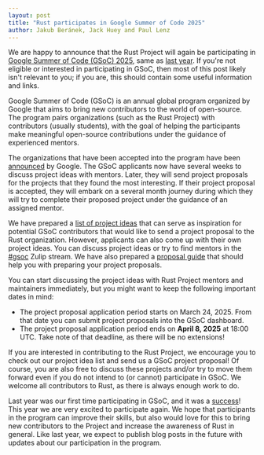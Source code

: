 ```yaml
---
layout: post
title: "Rust participates in Google Summer of Code 2025"
author: Jakub Beránek, Jack Huey and Paul Lenz
---
```


We are happy to announce that the Rust Project will again be participating in [Google Summer of Code (GSoC) 2025][gsoc], same as [last year][gsoc announcement 2024]. If you're not eligible or interested in participating in GSoC, then most of this post likely isn't relevant to you; if you are, this should contain some useful information and links.

Google Summer of Code (GSoC) is an annual global program organized by Google that aims to bring new contributors to the world of open-source. The program pairs organizations (such as the Rust Project) with contributors (usually students), with the goal of helping the participants make meaningful open-source contributions under the guidance of experienced mentors.

The organizations that have been accepted into the program have been [announced][gsoc orgs] by Google. The GSoC applicants now have several weeks to discuss project ideas with mentors. Later, they will send project proposals for the projects that they found the most interesting. If their project proposal is accepted, they will embark on a several month journey during which they will try to complete their proposed project under the guidance of an assigned mentor.

We have prepared a [list of project ideas][gsoc repo] that can serve as inspiration for potential GSoC contributors that would like to send a project proposal to the Rust organization. However, applicants can also come up with their own project ideas. You can discuss project ideas or try to find mentors in the [#gsoc][gsoc stream] Zulip stream. We have also prepared a [proposal guide][proposal guide] that should help you with preparing your project proposals.

You can start discussing the project ideas with Rust Project mentors and maintainers immediately, but you might want to keep the following important dates in mind:
- The project proposal application period starts on March 24, 2025. From that date you can submit project proposals into the GSoC dashboard.
- The project proposal application period ends on **April 8, 2025** at 18:00 UTC. Take note of that deadline, as there will be no extensions!

If you are interested in contributing to the Rust Project, we encourage you to check out our project idea list and send us a GSoC project proposal! Of course, you are also free to discuss these projects and/or try to move them forward even if you do not intend to (or cannot) participate in GSoC. We welcome all contributors to Rust, as there is always enough work to do.

Last year was our first time participating in GSoC, and it was a [success][gsoc results]! This year we are very excited to participate again. We hope that participants in the program can improve their skills, but also would love for this to bring new contributors to the Project and increase the awareness of Rust in general. Like last year, we expect to publish blog posts in the future with updates about our participation in the program.

[gsoc]: https://summerofcode.withgoogle.com
[gsoc announcement 2024]: https://blog.rust-lang.org/2024/02/21/Rust-participates-in-GSoC-2024.html
[gsoc orgs]: https://summerofcode.withgoogle.com/programs/2025/organizations
[gsoc repo]: https://github.com/rust-lang/google-summer-of-code
[gsoc stream]: https://rust-lang.zulipchat.com/#narrow/stream/421156-gsoc
[proposal guide]: https://github.com/rust-lang/google-summer-of-code/blob/main/gsoc/proposal-guide.md
[gsoc results]: https://blog.rust-lang.org/2024/11/07/gsoc-2024-results.html
